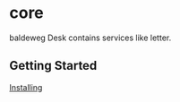 # core

baldeweg Desk contains services like letter.

## Getting Started

[Installing](https://github.com/abaldeweg/desk_docu/blob/main/README.md)

